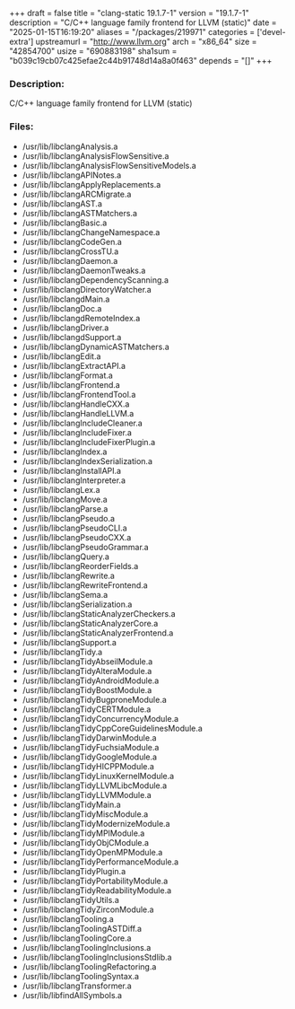 +++
draft = false
title = "clang-static 19.1.7-1"
version = "19.1.7-1"
description = "C/C++ language family frontend for LLVM (static)"
date = "2025-01-15T16:19:20"
aliases = "/packages/219971"
categories = ['devel-extra']
upstreamurl = "http://www.llvm.org"
arch = "x86_64"
size = "42854700"
usize = "690883198"
sha1sum = "b039c19cb07c425efae2c44b91748d14a8a0f463"
depends = "[]"
+++
### Description: 
C/C++ language family frontend for LLVM (static)

### Files: 
* /usr/lib/libclangAnalysis.a
* /usr/lib/libclangAnalysisFlowSensitive.a
* /usr/lib/libclangAnalysisFlowSensitiveModels.a
* /usr/lib/libclangAPINotes.a
* /usr/lib/libclangApplyReplacements.a
* /usr/lib/libclangARCMigrate.a
* /usr/lib/libclangAST.a
* /usr/lib/libclangASTMatchers.a
* /usr/lib/libclangBasic.a
* /usr/lib/libclangChangeNamespace.a
* /usr/lib/libclangCodeGen.a
* /usr/lib/libclangCrossTU.a
* /usr/lib/libclangDaemon.a
* /usr/lib/libclangDaemonTweaks.a
* /usr/lib/libclangDependencyScanning.a
* /usr/lib/libclangDirectoryWatcher.a
* /usr/lib/libclangdMain.a
* /usr/lib/libclangDoc.a
* /usr/lib/libclangdRemoteIndex.a
* /usr/lib/libclangDriver.a
* /usr/lib/libclangdSupport.a
* /usr/lib/libclangDynamicASTMatchers.a
* /usr/lib/libclangEdit.a
* /usr/lib/libclangExtractAPI.a
* /usr/lib/libclangFormat.a
* /usr/lib/libclangFrontend.a
* /usr/lib/libclangFrontendTool.a
* /usr/lib/libclangHandleCXX.a
* /usr/lib/libclangHandleLLVM.a
* /usr/lib/libclangIncludeCleaner.a
* /usr/lib/libclangIncludeFixer.a
* /usr/lib/libclangIncludeFixerPlugin.a
* /usr/lib/libclangIndex.a
* /usr/lib/libclangIndexSerialization.a
* /usr/lib/libclangInstallAPI.a
* /usr/lib/libclangInterpreter.a
* /usr/lib/libclangLex.a
* /usr/lib/libclangMove.a
* /usr/lib/libclangParse.a
* /usr/lib/libclangPseudo.a
* /usr/lib/libclangPseudoCLI.a
* /usr/lib/libclangPseudoCXX.a
* /usr/lib/libclangPseudoGrammar.a
* /usr/lib/libclangQuery.a
* /usr/lib/libclangReorderFields.a
* /usr/lib/libclangRewrite.a
* /usr/lib/libclangRewriteFrontend.a
* /usr/lib/libclangSema.a
* /usr/lib/libclangSerialization.a
* /usr/lib/libclangStaticAnalyzerCheckers.a
* /usr/lib/libclangStaticAnalyzerCore.a
* /usr/lib/libclangStaticAnalyzerFrontend.a
* /usr/lib/libclangSupport.a
* /usr/lib/libclangTidy.a
* /usr/lib/libclangTidyAbseilModule.a
* /usr/lib/libclangTidyAlteraModule.a
* /usr/lib/libclangTidyAndroidModule.a
* /usr/lib/libclangTidyBoostModule.a
* /usr/lib/libclangTidyBugproneModule.a
* /usr/lib/libclangTidyCERTModule.a
* /usr/lib/libclangTidyConcurrencyModule.a
* /usr/lib/libclangTidyCppCoreGuidelinesModule.a
* /usr/lib/libclangTidyDarwinModule.a
* /usr/lib/libclangTidyFuchsiaModule.a
* /usr/lib/libclangTidyGoogleModule.a
* /usr/lib/libclangTidyHICPPModule.a
* /usr/lib/libclangTidyLinuxKernelModule.a
* /usr/lib/libclangTidyLLVMLibcModule.a
* /usr/lib/libclangTidyLLVMModule.a
* /usr/lib/libclangTidyMain.a
* /usr/lib/libclangTidyMiscModule.a
* /usr/lib/libclangTidyModernizeModule.a
* /usr/lib/libclangTidyMPIModule.a
* /usr/lib/libclangTidyObjCModule.a
* /usr/lib/libclangTidyOpenMPModule.a
* /usr/lib/libclangTidyPerformanceModule.a
* /usr/lib/libclangTidyPlugin.a
* /usr/lib/libclangTidyPortabilityModule.a
* /usr/lib/libclangTidyReadabilityModule.a
* /usr/lib/libclangTidyUtils.a
* /usr/lib/libclangTidyZirconModule.a
* /usr/lib/libclangTooling.a
* /usr/lib/libclangToolingASTDiff.a
* /usr/lib/libclangToolingCore.a
* /usr/lib/libclangToolingInclusions.a
* /usr/lib/libclangToolingInclusionsStdlib.a
* /usr/lib/libclangToolingRefactoring.a
* /usr/lib/libclangToolingSyntax.a
* /usr/lib/libclangTransformer.a
* /usr/lib/libfindAllSymbols.a
